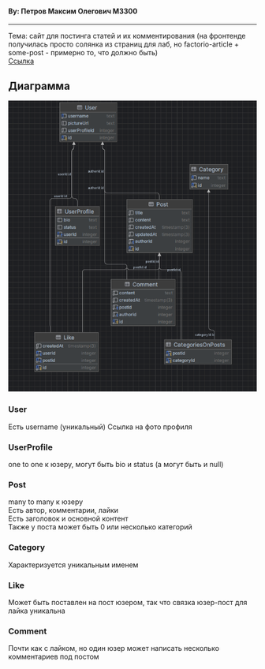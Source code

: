#### By: Петров Максим Олегович M3300

- - -

Тема: сайт для постинга статей и их комментирования (на фронтенде получилась просто солянка из
страниц для лаб, но factorio-article + some-post - примерно то, что должно быть)
<br>
[Ссылка](https://fish-from-sandiego.onrender.com/)

## Диаграмма

![alt text](./diagram.png)

### User

Есть username (уникальный)
Ссылка на фото профиля

### UserProfile

one to one к юзеру,
могут быть bio и status (а могут быть и null)

### Post
many to many к юзеру <br>
Есть автор, комментарии, лайки <br>
Есть заголовок и основной контент
<br>
Также у поста может быть 0 или несколько категорий

### Category
Характеризуется уникальным именем

### Like

Может быть поставлен на пост юзером, так что связка юзер-пост для лайка уникальна

### Comment

Почти как с лайком, но один юзер может написать несколько комментариев под постом
